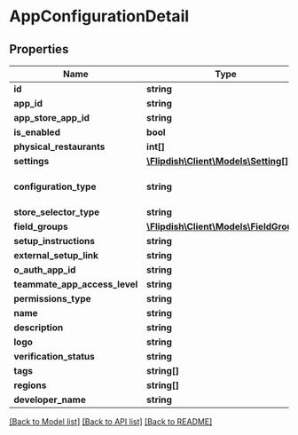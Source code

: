 # AppConfigurationDetail

## Properties
Name | Type | Description | Notes
------------ | ------------- | ------------- | -------------
**id** | **string** | Application Configuration Public Id | 
**app_id** | **string** | Whitelabel App Id | 
**app_store_app_id** | **string** | App Store App Id | 
**is_enabled** | **bool** | Is Enabled | 
**physical_restaurants** | **int[]** | Physical Restaurant Id&#39;s | [optional] 
**settings** | [**\Flipdish\\Client\Models\Setting[]**](Setting.md) | Settings | [optional] 
**configuration_type** | **string** | Configuration Type  &lt;example&gt;ExternalLink&lt;/example&gt;&lt;example&gt;FlipdishHosted&lt;/example&gt; | 
**store_selector_type** | **string** | Store Selector Type | 
**field_groups** | [**\Flipdish\\Client\Models\FieldGroup[]**](FieldGroup.md) | Field Groups | [optional] 
**setup_instructions** | **string** | Setup Instructions | [optional] 
**external_setup_link** | **string** | External Setup Link | [optional] 
**o_auth_app_id** | **string** | OAuth App Id | 
**teammate_app_access_level** | **string** | Teammate App Access Level | [optional] 
**permissions_type** | **string** | Permissions Type | 
**name** | **string** | Name | 
**description** | **string** | Description | 
**logo** | **string** | Logo | [optional] 
**verification_status** | **string** | Application verification status | 
**tags** | **string[]** | Tags | 
**regions** | **string[]** | Regions | 
**developer_name** | **string** | Developer Name | [optional] 

[[Back to Model list]](../README.md#documentation-for-models) [[Back to API list]](../README.md#documentation-for-api-endpoints) [[Back to README]](../README.md)


